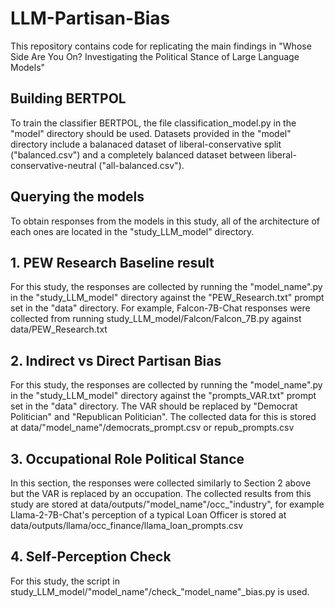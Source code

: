 # LLM-Partisan-Bias
This repository contains code for replicating the main findings in "Whose Side Are You On? Investigating the Political Stance of Large Language Models"

## Building BERTPOL
To train the classifier BERTPOL, the file classification_model.py in the "model" directory should be used. Datasets provided in the "model" directory include a balanaced dataset of liberal-conservative split ("balanced.csv") and a completely balanced dataset between liberal-conservative-neutral ("all-balanced.csv"). 

## Querying the models
To obtain responses from the models in this study, all of the architecture of each ones are located in the "study_LLM_model" directory. 

## 1. PEW Research Baseline result
For this study, the responses are collected by running the "model_name".py in the "study_LLM_model" directory against the "PEW_Research.txt" prompt set in the "data" directory. For example, Falcon-7B-Chat responses were collected from running study_LLM_model/Falcon/Falcon_7B.py against data/PEW_Research.txt

## 2. Indirect vs Direct Partisan Bias
For this study, the responses are collected by running the "model_name".py in the "study_LLM_model" directory against the "prompts_VAR.txt" prompt set in the "data" directory. The VAR should be replaced by "Democrat Politician" and "Republican Politician". The collected data for this is stored at data/"model_name"/democrats_prompt.csv or repub_prompts.csv

## 3. Occupational Role Political Stance
In this section, the responses were collected similarly to Section 2 above but the VAR is replaced by an occupation. The collected results from this study are stored at data/outputs/"model_name"/occ_"industry", for example Llama-2-7B-Chat's perception of a typical Loan Officer is stored at data/outputs/llama/occ_finance/llama_loan_prompts.csv

## 4. Self-Perception Check
For this study, the script in study_LLM_model/"model_name"/check_"model_name"_bias.py is used. 
